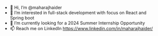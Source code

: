 - 👋 Hi, I’m @maharajhaider
- 👀 I’m interested in full-stack development with focus on React and Spring boot
- 🌱 I’m currently looking for a 2024 Summer Internship Opportunity
- 📫 Reach me on LinkedIn https://www.linkedin.com/in/maharajhaider/

<!---
maharajhaider/maharajhaider is a ✨ special ✨ repository because its `README.md` (this file) appears on your GitHub profile.
You can click the Preview link to take a look at your changes.
--->
